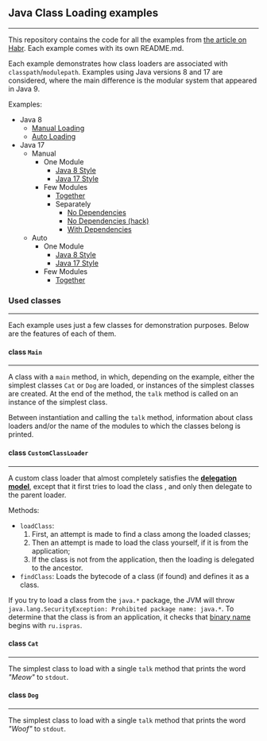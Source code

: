 ## Java Class Loading examples
---
This repository contains the code for all the examples from [the article on Habr](https://habr.com/ru/companies/isp_ras/articles/788618/).
Each example comes with its own README.md.

Each example demonstrates how class loaders are associated with `classpath`/`modulepath`. Examples using Java versions 8 and 17 are considered, where the main difference is the modular system that appeared in Java 9.

Examples:
- Java 8
    - [Manual Loading](java-8/manual)
    - [Auto Loading](java-8/auto)
- Java 17
    - Manual
        - One Module
            - [Java 8 Style](java-17/manual/one-module/java8style)
            - [Java 17 Style](java-17/manual/one-module/java17style)
        - Few Modules
            - [Together](java-17/manual/few-modules/together)
            - Separately
                - [No Dependencies](java-17/manual/few-modules/separately/no-deps)
                - [No Dependencies (hack)](java-17/manual/few-modules/separately/no-deps-hack)
                - [With Dependencies](java-17/manual/few-modules/separately/with-deps)
    - Auto
        - One Module
            - [Java 8 Style](java-17/auto/one-module/java8style)
            - [Java 17 Style](java-17/auto/one-module/java17style)
        - Few Modules
            - [Together](java-17/auto/few-modules/together)

### Used classes
---
Each example uses just a few classes for demonstration purposes. Below are the features of each of them.

#### class `Main`
---
A class with a `main` method, in which, depending on the example, either the simplest classes `Cat` or `Dog` are loaded, or instances of the simplest classes are created. At the end of the method, the `talk` method is called on an instance of the simplest class.

Between instantiation and calling the `talk` method, information about class loaders and/or the name of the modules to which the classes belong is printed.

#### class `CustomClassLoader`
---
A custom class loader that almost completely satisfies the [**delegation model**](https://docs.oracle.com/javase/tutorial/ext/basics/load.html), except that it first tries to load the class , and only then delegate to the parent loader.

Methods:
- `loadClass`:
    1. First, an attempt is made to find a class among the loaded classes;
    2. Then an attempt is made to load the class yourself, if it is from the application;
    3. If the class is not from the application, then the loading is delegated to the ancestor.
- `findClass`: Loads the bytecode of a class (if found) and defines it as a class.

If you try to load a class from the `java.*` package, the JVM will throw `java.lang.SecurityException: Prohibited package name: java.*`. To determine that the class is from an application, it checks that [binary name](https://docs.oracle.com/javase/specs/jls/se17/html/jls-13.html#jls-13.1) begins with `ru.ispras`.

#### class `Cat`
---
The simplest class to load with a single `talk` method that prints the word *"Meow"* to `stdout`.

#### class `Dog`
---
The simplest class to load with a single `talk` method that prints the word *"Woof"* to `stdout`.
